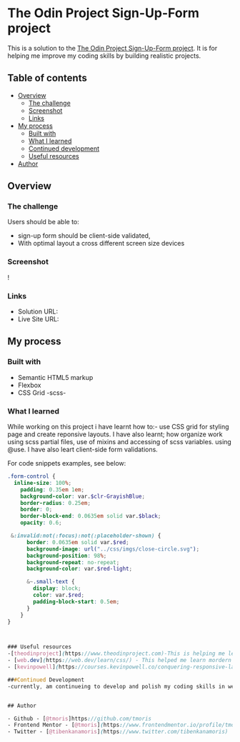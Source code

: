 # The Odin Project Sign-Up-Form project

This is a solution to the [The Odin Project Sign-Up-Form project](https://www.theodinproject.com/lessons/node-path-intermediate-html-and-css-sign-up-form). It is for helping me improve my coding skills by building realistic projects. 

## Table of contents

- [Overview](#overview)
  - [The challenge](#the-challenge)
  - [Screenshot](#screenshot)
  - [Links](#links)
- [My process](#my-process)
  - [Built with](#built-with)
  - [What I learned](#what-i-learned)
  - [Continued development](#continued-development)
  - [Useful resources](#useful-resources)
- [Author](#author)



## Overview

### The challenge

Users should be able to:

- sign-up form should be client-side validated,
- With optimal layout a cross different screen size devices

### Screenshot

!



### Links

- Solution URL:
- Live Site URL:

## My process

### Built with

- Semantic HTML5 markup
- Flexbox
- CSS Grid
-scss- 



### What I learned

While working on this project i have learnt
how to:- use CSS grid for styling page  and create reponsive layouts.
I have also learnt;  how organize work using scss partial files,  use of mixins and accessing of scss variables. using @use.
I have also leart client-side form validations.


For code snippets examples, see below:

```Scss 
.form-control {
  inline-size: 100%;
    padding: 0.35em 1em;
    background-color: var.$clr-GrayishBlue;
    border-radius: 0.25em;
    border: 0;
    border-block-end: 0.0635em solid var.$black;
    opacity: 0.6;

 &:invalid:not(:focus):not(:placeholder-shown) {
      border: 0.0635em solid var.$red;
      background-image: url("../css/imgs/close-circle.svg");
      background-position: 98%;
      background-repeat: no-repeat;
      background-color: var.$red-light;

      &~.small-text {
        display: block;
        color: var.$red;
        padding-block-start: 0.5em;
      }
    }
}



### Useful resources
-[theodinproject](https://www.theodinproject.com)-This is helping me learn programming and codding.
- [web.dev](https://web.dev/learn/css/) - This helped me learn mordern CSS techniques. I really liked the content and will use it going forward.
- [kevinpowell](https://courses.kevinpowell.co/conquering-responsive-layouts) - This is an amazing course which helped me finally understand responsive web design. I'd recommend it to anyone still learning this concept.

###Continued Development
-currently, am continueing to develop and polish my coding skills in website development


## Author

- Github - [@tmoris]https://github.com/tmoris
- Frontend Mentor - [@tmoris](https://www.frontendmentor.io/profile/tmoris)
- Twitter - [@tibenkanamoris](https://www.twitter.com/tibenkanamoris)

